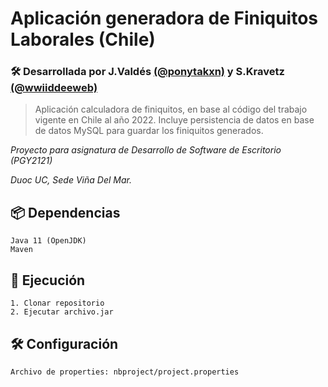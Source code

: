 # Aplicación generadora de Finiquitos Laborales (Chile)
### 🛠️ Desarrollada por J.Valdés [(@ponytakxn)](https://github.com/ponytakxn) y S.Kravetz [(@wwiiddeeweb)](https://github.com/wwiiddeeweb)

> Aplicación calculadora de finiquitos, en base al código del trabajo vigente en Chile al año 2022.
> Incluye persistencia de datos en base de datos MySQL para guardar los finiquitos generados.

_Proyecto para asignatura de Desarrollo de Software de Escritorio (PGY2121)_

_Duoc UC, Sede Viña Del Mar._

## 📦 Dependencias
```
Java 11 (OpenJDK)
Maven
```
## 🚀 Ejecución
```
1. Clonar repositorio
2. Ejecutar archivo.jar
```

## 🛠 Configuración
```
Archivo de properties: nbproject/project.properties
```

